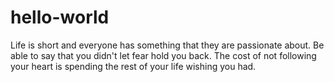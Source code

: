 # hello-world

Life is short and everyone has something that they are passionate about.
Be able to say that you didn't let fear hold you back.
The cost of not following your heart is spending the rest of your life wishing you had.
